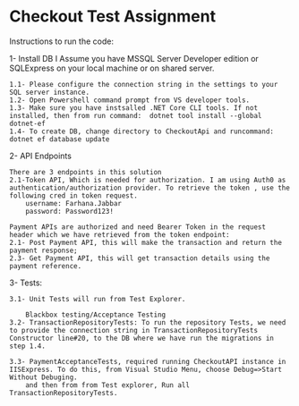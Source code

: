# Checkout Test Assignment

Instructions to run the code:

1- Install DB
	I Assume you have MSSQL Server Developer edition or SQLExpress on your local machine or on shared server.
	
	1.1- Please configure the connection string in the settings to your SQL server instance.
	1.2- Open Powershell command prompt from VS developer tools. 
	1.3- Make sure you have instsalled .NET Core CLI tools. If not installed, then from run command:  dotnet tool install --global dotnet-ef
	1.4- To create DB, change directory to CheckoutApi and runcommand: dotnet ef database update 

2- API Endpoints

	There are 3 endpoints in this solution
	2.1-Token API, Which is needed for authorization. I am using Auth0 as authentication/authorization provider. To retrieve the token , use the following cred in token request.
		username: Farhana.Jabbar 
		password: Password123!

	Payment APIs are authorized and need Bearer Token in the request header which we have retrieved from the token endpoint:
	2.1- Post Payment API, this will make the transaction and return the payment response;
	2.3- Get Payment API, this will get transaction details using the payment reference.


3- Tests:

	3.1- Unit Tests will run from Test Explorer. 

		Blackbox testing/Acceptance Testing
	3.2- TransactionRepositoryTests: To run the repository Tests, we need to provide the connection string in TransactionRepositoryTests Constructor line#20, to the DB where we have run the migrations in step 1.4.

	3.3- PaymentAcceptanceTests, required running CheckoutAPI instance in IISExpress. To do this, from Visual Studio Menu, choose Debug=>Start Without Debuging.
		and then from from Test explorer, Run all TransactionRepositoryTests.
